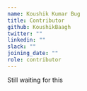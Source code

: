 ```yaml
---
name: Koushik Kumar Bug
title: Contributor
github: KoushikBaagh
twitter: ""
linkedin: ""
slack: ""
joining_date: ""
role: contributor
---
```


Still waiting for this
